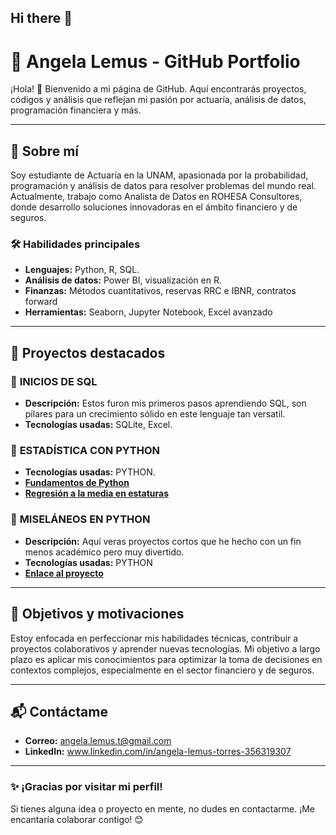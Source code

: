 ## Hi there 👋
# 🌟 **Angela Lemus - GitHub Portfolio**

¡Hola! 👋 Bienvenido a mi página de GitHub. Aquí encontrarás proyectos, códigos y análisis que reflejan mi pasión por actuaría, análisis de datos, programación financiera y más.

---

## 📝 **Sobre mí**
Soy estudiante de Actuaría en la UNAM, apasionada por la probabilidad, programación y análisis de datos para resolver problemas del mundo real. Actualmente, trabajo como Analista de Datos en ROHESA Consultores, donde desarrollo soluciones innovadoras en el ámbito financiero y de seguros.

### 🛠️ **Habilidades principales**
- **Lenguajes:** Python, R, SQL.  
- **Análisis de datos:** Power BI, visualización en R.  
- **Finanzas:** Métodos cuantitativos, reservas RRC e IBNR, contratos forward  
- **Herramientas:** Seaborn, Jupyter Notebook, Excel avanzado  

---

## 📂 **Proyectos destacados**

### 🔹 **INICIOS DE SQL**
- **Descripción:** Estos furon mis primeros pasos aprendiendo SQL, son pilares para un crecimiento sólido en este lenguaje tan versatil.   
- **Tecnologías usadas:** SQLite, Excel.  

### 🔹 **ESTADÍSTICA CON PYTHON**  
- **Tecnologías usadas:** PYTHON.  
- **[Fundamentos de Python](./01_FUNDAMENTOS.ipynb)**
- **[Regresión a la media en estaturas](./Regresion_a_la_media_estaturas.ipynb)**

### 🔹 **MISELÁNEOS EN PYTHON**
- **Descripción:** Aquí veras proyectos cortos que he hecho con un fin menos académico pero muy divertido.
- **Tecnologías usadas:** PYTHON  
- **[Enlace al proyecto](#)**  
---

## 🎯 **Objetivos y motivaciones**
Estoy enfocada en perfeccionar mis habilidades técnicas, contribuir a proyectos colaborativos y aprender nuevas tecnologías. Mi objetivo a largo plazo es aplicar mis conocimientos para optimizar la toma de decisiones en contextos complejos, especialmente en el sector financiero y de seguros.

---

## 📬 **Contáctame**
- **Correo:** angela.lemus.t@gmail.com
- **LinkedIn:** www.linkedin.com/in/angela-lemus-torres-356319307  
---

### ✨ ¡Gracias por visitar mi perfil!
Si tienes alguna idea o proyecto en mente, no dudes en contactarme. ¡Me encantaría colaborar contigo! 😊


